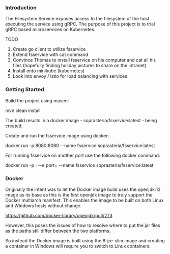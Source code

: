 ### Introduction

The Filesystem Service exposes access to the filesystem of the host executing the service using gRPC. The purpose of this project is to trial gRPC based microservices on Kubernetes.

TODO

1. Create go client to utilize fsservice
2. Extend fsservice with cat command
3. Convince Thomas to install fsservice on his computer and cat all his files (hopefully finding holiday pictures to share on the intranet)
4. Install onto minikube (kubernetes)
5. Look into envoy / istio for load balancing with services

### Getting Started

Build the project using maven:

mvn clean install

The build results in a docker image - soprasteria/fsservice:latest - being created. 

Create and run the fsservice image using docker:

docker run -p 8080:8080 --name fsservice soprasteria/fsservice:latest 

For running fsservice on another port use the following docker command:

docker run -p <port>:<port> --e port=<port> --name fsservice soprasteria/fsservice:latest



### Docker

Originally the intent was to let the Docker image build uses the openjdk:12 image as its base as this is the first openjdk image to truly support the Docker multiarch manifest. This enables the image to be built on both Linux and Windows hosts without change.

https://github.com/docker-library/openjdk/pull/273



However, this poses the issues of how to resolve where to put the jar files as the paths still differ between the two platforms.

So instead the Docker image is built using the 8-jre-slim image and creating a container in Windows will require you to switch to Linux containers.